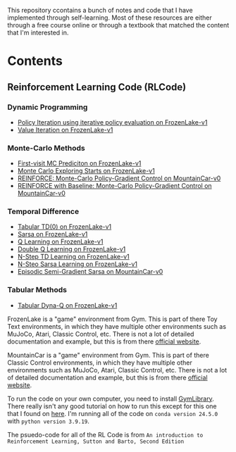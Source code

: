 This repository ccontains a bunch of notes and code that I have implemented through self-learning. Most of these resources are either through a free course online or through a textbook that matched the content that I'm interested in.

# Contents
## Reinforcement Learning Code (RLCode)
### Dynamic Programming
- [Policy Iteration using iterative policy evaluation on FrozenLake-v1](https://github.com/jasoon-chen/handwrittenNotes/blob/main/RLCode/DynamicProgramming/policyIteration.ipynb)
- [Value Iteration on FrozenLake-v1](https://github.com/jasoon-chen/handwrittenNotes/blob/main/RLCode/DynamicProgramming/valueIteration.ipynb)
### Monte-Carlo Methods
- [First-visit MC Prediciton on FrozenLake-v1](https://github.com/jasoon-chen/handwrittenNotes/blob/main/RLCode/MonteCarlo/firstVisitMonteCarlo.ipynb)
- [Monte Carlo Exploring Starts on FrozenLake-v1](https://github.com/jasoon-chen/handwrittenNotes/blob/main/RLCode/MonteCarlo/onPolicyFirstVisitMonteCarlo.ipynb)
- [REINFORCE: Monte-Carlo Policy-Gradient Control on MountainCar-v0](https://github.com/jasoon-chen/handwrittenNotes/blob/main/RLCode/MonteCarlo/reinforceMonteCarloPolicyGradientControl.ipynb)
- [REINFORCE with Baseline: Monte-Carlo Policy-Gradient Control on MountainCar-v0](https://github.com/jasoon-chen/handwrittenNotes/blob/main/RLCode/MonteCarlo/reinforceMonteCarloPolicyGradientControlwithBaseline.ipynb)
### Temporal Difference
- [Tabular TD(0) on FrozenLake-v1](https://github.com/jasoon-chen/handwrittenNotes/blob/main/RLCode/TemporalDifference/tabularTD0.ipynb)
- [Sarsa on FrozenLake-v1](https://github.com/jasoon-chen/handwrittenNotes/blob/main/RLCode/TemporalDifference/Sarsa.ipynb)
- [Q Learning on FrozenLake-v1](https://github.com/jasoon-chen/handwrittenNotes/blob/main/RLCode/TemporalDifference/qLearning.ipynb)
- [Double Q Learning on FrozenLake-v1](https://github.com/jasoon-chen/handwrittenNotes/blob/main/RLCode/TemporalDifference/doubleQLearning.ipynb)
- [N-Step TD Learning on FrozenLake-v1](https://github.com/jasoon-chen/handwrittenNotes/blob/main/RLCode/TemporalDifference/nStepTDLearning.ipynb)
- [N-Steo Sarsa Learning on FrozenLake-v1](https://github.com/jasoon-chen/handwrittenNotes/blob/main/RLCode/TemporalDifference/nStepSarsa.ipynb)
- [Episodic Semi-Gradient Sarsa on MountainCar-v0](https://github.com/jasoon-chen/handwrittenNotes/blob/main/RLCode/TemporalDifference/episodicSemiGradientSarsa.ipynb)
### Tabular Methods
- [Tabular Dyna-Q on FrozenLake-v1](https://github.com/jasoon-chen/handwrittenNotes/blob/main/RLCode/TabularMethods/tabularDynaQ.ipynb)

FrozenLake is a "game" environment from Gym. This is part of there Toy Text environments, in which they have multiple other environments such as MuJoCo, Atari, Classic Control, etc. There is not a lot of detailed documentation and example, but this is from there [official website](https://www.gymlibrary.dev/environments/toy_text/frozen_lake/).

MountainCar is a "game" environment from Gym. This is part of there Classic Control environments, in which they have multiple other environments such as MuJoCo, Atari, Classic Control, etc. There is not a lot of detailed documentation and example, but this is from there [official website]([https://www.gymlibrary.dev/environments/toy_text/frozen_lake/]).

To run the code on your own computer, you need to install [GymLibrary](https://www.gymlibrary.dev/content/basic_usage/). There really isn't any good tutorial on how to run this except for this one that I found on [here](https://www.youtube.com/watch?v=e3DyCg0fgx0). I'm running all of the code on `conda version 24.5.0` with `python version 3.9.19`.

The psuedo-code for all of the RL Code is from `An introduction to Reinforcement Learning, Sutton and Barto, Second Edition`



